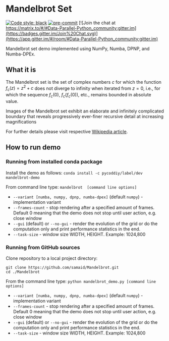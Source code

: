 # Mandelbrot Set

[![Code style: black](https://img.shields.io/badge/code%20style-black-000000.svg)](https://github.com/psf/black)
[![pre-commit](https://img.shields.io/badge/pre--commit-enabled-brightgreen?logo=pre-commit&logoColor=white)](https://github.com/pre-commit/pre-commit)
[![Join the chat at https://matrix.to/#/#Data-Parallel-Python_community:gitter.im](https://badges.gitter.im/Join%20Chat.svg)](https://app.gitter.im/#/room/#Data-Parallel-Python_community:gitter.im)

Mandelbrot set demo implemented using NumPy, Numba, DPNP, and Numba-DPEx.

## What it is

The Mandelbrot set is the set of complex numbers $c$ for which the function
$f_{c}(z)=z^{2}+c$ does not diverge to infinity when iterated from  $z=0$, i.e.,
for which the sequence $f_{c}(0)$, $f_{c}(f_{c}(0))$, etc., remains bounded in absolute value.

Images of the Mandelbrot set exhibit an elaborate and infinitely complicated boundary
that reveals progressively ever-finer recursive detail at increasing magnifications

For further details please visit respective [Wikipedia article](https://en.wikipedia.org/wiki/Mandelbrot_set).

## How to run demo

### Running from installed conda package

Install the demo as follows:
`conda install -c pycoddiy/label/dev mandelbrot-demo`

From command line type:
`mandelbrot  [command line options]`

* `--variant [numba, numpy, dpnp, numba-dpex]` (default `numpy`) - implementation variant
* `--frames-count` - stop rendering after a specified amount of frames. Default 0 meaning that the demo
  does not stop until user action, e.g. close window
* `--gui` (default) or `--no-gui` - render the evolution of the grid or do the computation only and
  print performance statistics in the end.
* `--task-size` - window size WIDTH, HEIGHT. Example: 1024,800

### Running from GitHub sources
Clone repository to a local project directory:
```
git clone https://github.com/samaid/Mandelbrot.git
cd ./Mandelbrot
```

From the command line type:
`python mandelbrot_demo.py [command line options]`

* `--variant [numba, numpy, dpnp, numba-dpex]` (default `numpy`) - implementation variant
* `--frames-count` - stop rendering after a specified amount of frames. Default 0 meaning that the demo
  does not stop until user action, e.g. close window
* `--gui` (default) or `--no-gui` - render the evolution of the grid or do the computation only and
  print performance statistics in the end.
* `--task-size` - window size WIDTH, HEIGHT. Example: 1024,800

